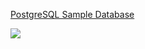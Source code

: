 [PostgreSQL Sample Database](https://www.postgresqltutorial.com/postgresql-getting-started/postgresql-sample-database/)

![](https://www.postgresqltutorial.com/wp-content/uploads/2018/03/dvd-rental-sample-database-diagram.png)
